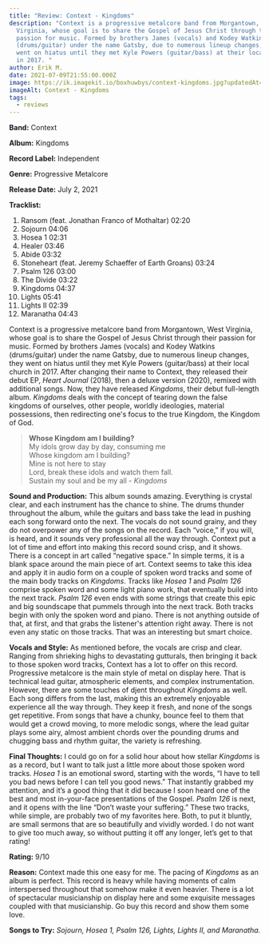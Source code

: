 ```yaml
---
title: "Review: Context - Kingdoms"
description: "Context is a progressive metalcore band from Morgantown, West
  Virginia, whose goal is to share the Gospel of Jesus Christ through their
  passion for music. Formed by brothers James (vocals) and Kodey Watkins
  (drums/guitar) under the name Gatsby, due to numerous lineup changes, they
  went on hiatus until they met Kyle Powers (guitar/bass) at their local church
  in 2017. "
author: Erik M.
date: 2021-07-09T21:55:00.000Z
image: https://ik.imagekit.io/boxhuwbys/context-kingdoms.jpg?updatedAt=1732167461850
imageAlt: Context - Kingdoms
tags:
  - reviews
---
```

**Band:** Context

**Album:** Kingdoms

**Record Label:** Independent

**Genre:** Progressive Metalcore

**Release Date:** July 2, 2021

**Tracklist:**

1. Ransom (feat. Jonathan Franco of Mothaltar) 02:20
2. Sojourn 04:06
3. Hosea 1 02:31
4. Healer 03:46
5. Abide 03:32
6. Stoneheart (feat. Jeremy Schaeffer of Earth Groans) 03:24
7. Psalm 126 03:00
8. The Divide 03:22
9. Kingdoms 04:37
10. Lights 05:41
11. Lights II 02:39
12. Maranatha 04:43

Context is a progressive metalcore band from Morgantown, West Virginia, whose goal is to share the Gospel of Jesus Christ through their passion for music. Formed by brothers James (vocals) and Kodey Watkins (drums/guitar) under the name Gatsby, due to numerous lineup changes, they went on hiatus until they met Kyle Powers (guitar/bass) at their local church in 2017. After changing their name to Context, they released their debut EP, *Heart Journal* (2018), then a deluxe version (2020), remixed with additional songs. Now, they have released *Kingdoms*, their debut full-length album. *Kingdoms* deals with the concept of tearing down the false kingdoms of ourselves, other people, worldly ideologies, material possessions, then redirecting one's focus to the true Kingdom, the Kingdom of God.

> **Whose Kingdom am I building?** <br>
> My idols grow day by day, consuming me <br>
> Whose kingdom am I building? <br>
> Mine is not here to stay <br>
> Lord, break these idols and watch them fall. <br>
> Sustain my soul and be my all - *Kingdoms*

**Sound and Production:** This album sounds amazing. Everything is crystal clear, and each instrument has the chance to shine. The drums thunder throughout the album, while the guitars and bass take the lead in pushing each song forward onto the next. The vocals do not sound grainy, and they do not overpower any of the songs on the record. Each “voice,” if you will, is heard, and it sounds very professional all the way through. Context put a lot of time and effort into making this record sound crisp, and it shows. There is a concept in art called “negative space.” In simple terms, it is a blank space around the main piece of art. Context seems to take this idea and apply it in audio form on a couple of spoken word tracks and some of the main body tracks on *Kingdoms*. Tracks like *Hosea 1* and *Psalm 126* comprise spoken word and some light piano work, that eventually build into the next track. *Psalm 126* even ends with some strings that create this epic and big soundscape that pummels through into the next track. Both tracks begin with only the spoken word and piano. There is not anything outside of that, at first, and that grabs the listener's attention right away. There is not even any static on those tracks. That was an interesting but smart choice.

**Vocals and Style:** As mentioned before, the vocals are crisp and clear. Ranging from shrieking highs to devastating gutturals, then bringing it back to those spoken word tracks, Context has a lot to offer on this record. Progressive metalcore is the main style of metal on display here. That is technical lead guitar, atmospheric elements, and complex instrumentation. However, there are some touches of djent throughout *Kingdoms* as well. Each song differs from the last, making this an extremely enjoyable experience all the way through. They keep it fresh, and none of the songs get repetitive. From songs that have a chunky, bounce feel to them that would get a crowd moving, to more melodic songs, where the lead guitar plays some airy, almost ambient chords over the pounding drums and chugging bass and rhythm guitar, the variety is refreshing.

**Final Thoughts:** I could go on for a solid hour about how stellar *Kingdoms* is as a record, but I want to talk just a little more about those spoken word tracks. *Hosea 1* is an emotional sword, starting with the words, “I have to tell you bad news before I can tell you good news.” That instantly grabbed my attention, and it’s a good thing that it did because I soon heard one of the best and most in-your-face presentations of the Gospel. *Psalm 126* is next, and it opens with the line “Don’t waste your suffering.” These two tracks, while simple, are probably two of my favorites here. Both, to put it bluntly, are small sermons that are so beautifully and vividly worded. I do not want to give too much away, so without putting it off any longer, let’s get to that rating!

**Rating:** 9/10

**Reason:** Context made this one easy for me. The pacing of *Kingdoms* as an album is perfect. This record is heavy while having moments of calm interspersed throughout that somehow make it even heavier. There is a lot of spectacular musicianship on display here and some exquisite messages coupled with that musicianship. Go buy this record and show them some love.

**Songs to Try:** *Sojourn, Hosea 1, Psalm 126, Lights, Lights II, and Maranatha.*
